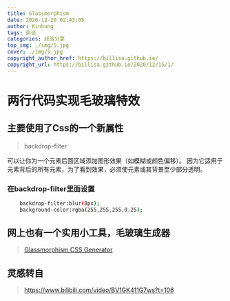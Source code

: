 ```yaml
---
title: Glassmorphism
date: 2020-12-20 02:43:05
author: Kinhung
tags: 杂谈
categories: 经验分享
top_img: ./img/5.jpg
cover: ./img/5.jpg
copyright_author_href: https://billisa.github.io/
copyright_url: https://billisa.github.io/2020/12/15/1/
---
```


# 两行代码实现毛玻璃特效

## 主要使用了Css的一个新属性

> backdrop-filter　

可以让你为一个元素后面区域添加图形效果（如模糊或颜色偏移）。 因为它适用于元素背后的所有元素，为了看到效果，必须使元素或其背景至少部分透明。

### 在backdrop-filter里面设置

``` bash
    backdrop-filter:blur(8px);
    background-color:rgba(255,255,255,0.25);
```
</n>
</n>

## 网上也有一个实用小工具，毛玻璃生成器

> [Glassmorphism CSS Generator](https://glassmorphism.com)


## 灵感转自

> https://www.bilibili.com/video/BV1GK411G7ws?t=106
